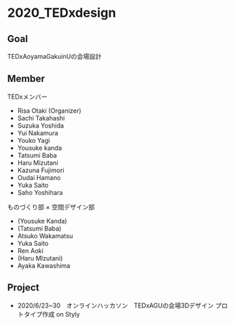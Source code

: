 # 2020_TEDxdesign
## Goal
TEDxAoyamaGakuinUの会場設計

## Member 
 
TEDxメンバー
 * Risa Otaki (Organizer)
 * Sachi Takahashi
 * Suzuka Yoshida
 * Yui Nakamura
 * Youko Yagi
 * Yousuke kanda
 * Tatsumi Baba
 * Haru Mizutani
 * Kazuna Fujimori
 * Oudai Hamano
 * Yuka Saito
 * Saho Yoshihara

ものづくり部 × 空間デザイン部
 * (Yousuke Kanda)
 * (Tatsumi Baba)
 * Atsuko Wakamatsu
 * Yuka Saito
 * Ren Aoki
 * (Haru MIzutani)
 * Ayaka Kawashima
 
 ## Project
 * 2020/6/23~30　オンラインハッカソン　TEDxAGUの会場3Dデザイン プロトタイプ作成 on Styly
